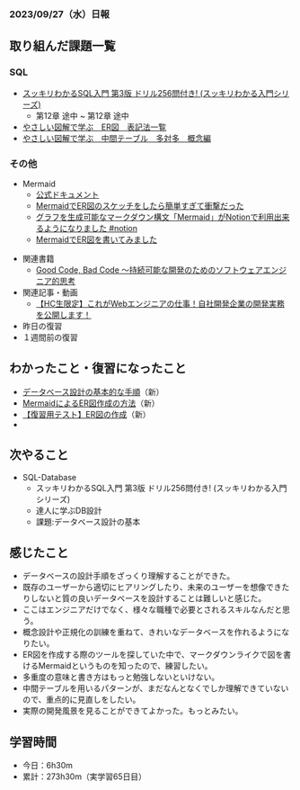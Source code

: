 ### 2023/09/27（水）日報
## 取り組んだ課題一覧

### SQL
  - [スッキリわかるSQL入門 第3版 ドリル256問付き! (スッキリわかる入門シリーズ)](https://amzn.asia/d/3KRC4qF)
    - 第12章 途中 ~ 第12章 途中
  - [やさしい図解で学ぶ　ER図　表記法一覧](https://qiita.com/ramuneru/items/32fbf3032b625f71b69d)
  - [やさしい図解で学ぶ　中間テーブル　多対多　概念編](https://qiita.com/ramuneru/items/db43589551dd0c00fef9)

### その他
- Mermaid
  - [公式ドキュメント](http://mermaid.js.org/intro/)
  - [MermaidでER図のスケッチをしたら簡単すぎて衝撃だった](https://zenn.dev/kyohei_shibuya/articles/0cafee2a1c1651#%E6%9B%B8%E3%81%8D%E6%96%B9)
  - [グラフを生成可能なマークダウン構文「Mermaid」がNotionで利用出来るようになりました #notion](https://dev.classmethod.jp/articles/mermaid-markdown-is-supported-in-notion/)
  - [MermaidでER図を書いてみました](https://zenn.dev/aldagram_tech/articles/a10166f763d30e)
<!-- - 模写コーディング
  - [作って学ぶコーディング学習サイト](https://code-step.com/)
    - [【入門編】recipemenu](https://github.com/imahoritatsuki/copyingCoding/tree/main/introductory-recipemenu/output) -->
<!-- - ブログ執筆
  - [Ruby コマンドラインで指定したオプションや引数を扱う「optparse」ライブラリ](https://tatsuki-ju.hatenablog.com/entry/2023/09/16/174148) -->
- 関連書籍
  - [Good Code, Bad Code ～持続可能な開発のためのソフトウェアエンジニア的思考](https://amzn.asia/d/7NzMcZp)
- 関連記事・動画
  - [【HC生限定】これがWebエンジニアの仕事！自社開発企業の開発実務を公開します！](#)
- 昨日の復習
- １週間前の復習

## わかったこと・復習になったこと
  - [データベース設計の基本的な手順](https://www.notion.so/68ede82b10b34d289f1063eb0b28f538?pvs=4)（新）
  - [MermaidによるER図作成の方法](https://www.notion.so/Mermaid-ER-c346865768f94e1a80ed595ef4d9b67d?pvs=4)（新）
  - [【復習用テスト】ER図の作成](https://www.notion.so/SQL-12-6ee5312996244e6bae3d6e5b2d1fcc96?pvs=4)（新）
  - 
## 次やること
- SQL-Database
  - スッキリわかるSQL入門 第3版 ドリル256問付き! (スッキリわかる入門シリーズ)
  - 達人に学ぶDB設計
  - 課題:データベース設計の基本

## 感じたこと
- データベースの設計手順をざっくり理解することができた。
- 既存のユーザーから適切にヒアリングしたり、未来のユーザーを想像できたりしないと質の良いデータベースを設計することは難しいと感じた。
- ここはエンジニアだけでなく、様々な職種で必要とされるスキルなんだと思う。
- 概念設計や正規化の訓練を重ねて、きれいなデータベースを作れるようになりたい。
- ER図を作成する際のツールを探していた中で、マークダウンライクで図を書けるMermaidというものを知ったので、練習したい。
- 多重度の意味と書き方はもっと勉強しないといけない。
- 中間テーブルを用いるパターンが、まだなんとなくでしか理解できていないので、重点的に見直しをしたい。
- 実際の開発風景を見ることができてよかった。もっとみたい。

## 学習時間
- 今日：6h30m
- 累計：273h30m（実学習65日目）
